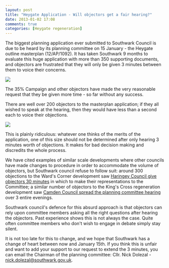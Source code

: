 ```yaml
---
layout: post
title: "Heygate Application - Will objectors get a fair hearing?"
date: 2013-01-02 17:08
comments: true
categories: [Heygate regeneration] 
---
```

The biggest planning application ever submitted to Southwark Council is due to be heard by its planning committee on 15 January - the Heygate outline masterplan (12/AP/1092). It has taken Southwark 9 months to evaluate this huge application with more than 350 supporting documents, and objectors are frustrated that they will only be given 3 minutes between them to voice their concerns.

![](http://www.elephantandcastle.org.uk/files/176.img.jpg)

The 35% Campaign and other objectors have made the very reasonable request that they be given more time - so far without any success.  

There are well over 200 objectors to the masterplan application; if they all wished to speak at the hearing, then they would have less than a second each to voice their objections.

![](http://southwarknotes.files.wordpress.com/2013/01/masterplan1.jpg)

This is plainly ridiculous: whatever one thinks of the merits of the application, one of this size should not be determined after only hearing 3 minutes worth of objections. It makes for bad decision making and discredits the whole process.

We have cited examples of similar scale developments where other councils have made changes to procedure in order to accommodate the volume of objectors, but Southwark council refuse to follow suit: around 300 objections to the Ward's Corner development saw [Haringey Council give objectors 30 minutes](http://www.minutes.haringey.gov.uk/mgConvert2PDF.aspx?ID=27397) in which to make their representations to the Committee; a similar number of objectors to the King's Cross regeneration development saw [Camden Council spread the planning committee hearing](http://crappistmartin.github.io/images/KingsCross12AP1092.pdf) over 3 entire evenings.

Southwark council's defence for this absurd approach is that objectors can rely upon committee members asking all the right questions after hearing the objectors. Past experience shows this is not always the case. Quite often committee members who don't wish to engage in debate simply stay silent.

It is not too late for this to change, and we hope that Southwark has a change of heart between now and January 15th. If you think this is unfair and want to add your support to our request to extend the 3 minutes, you can email the Chairman of the planning committee: Cllr. Nick Dolezal - nick.dolezal@southwark.gov.uk. 
